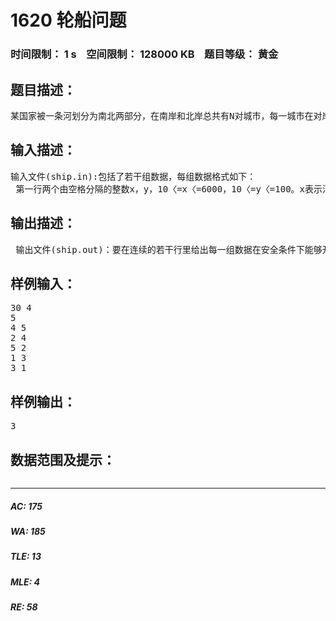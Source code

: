 # 1620 轮船问题   
### 时间限制： 1 s&nbsp;&nbsp;&nbsp;&nbsp;空间限制： 128000 KB&nbsp;&nbsp;&nbsp;&nbsp;题目等级： 黄金  
## 题目描述：  

<pre>
某国家被一条河划分为南北两部分，在南岸和北岸总共有N对城市，每一城市在对岸都有唯一的友好城市，任何两个城市都没有相同的友好城市。每一对友好城市都希望有一条航线来往，于是他们向政府提出了申请。由于河终年有雾，政府决定允许开通的航线就互不交叉（如果两条航线交叉，将有很大机会撞船）。兴建哪些航线以使在安全条件下有最多航线可以被开通。
</pre>
  
  
## 输入描述：  

<pre>
输入文件(ship.in):包括了若干组数据，每组数据格式如下：  
 第一行两个由空格分隔的整数x，y，10〈=x〈=6000，10〈=y〈=100。x表示河的长度而y表示宽。第二行是一个整数N(1<=N<=5000)，表示分布在河两岸的城市对数。接下来的N行每行有两个由空格分隔的正数C，D（C、D〈=x〉， 描述每一对友好城市与河起点的距离，C表示北岸城市的距离而D表示南岸城市的距离。在河的同一边，任何两个城市的位置都是不同的。
</pre>
  
  
## 输出描述：  

<pre>
 输出文件(ship.out)：要在连续的若干行里给出每一组数据在安全条件下能够开通的最大航线数目。
</pre>
  
  
## 样例输入：  

<pre>
30 4   
5  
4 5  
2 4  
5 2  
1 3  
3 1
</pre>
  
  
## 样例输出：  

<pre>
3
</pre>
  
  
## 数据范围及提示：  

<pre>
</pre>
  
  
***  

##### AC: 175  
##### WA: 185  
##### TLE: 13  
##### MLE: 4  
##### RE: 58  
